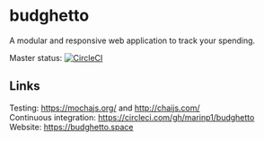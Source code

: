 # budghetto
A modular and responsive web application to track your spending.

Master status: [![CircleCI](https://circleci.com/gh/marinp1/budghetto/tree/master.svg?style=svg)](https://circleci.com/gh/marinp1/budghetto/tree/master)

## Links
Testing: https://mochajs.org/ and http://chaijs.com/  
Continuous integration: https://circleci.com/gh/marinp1/budghetto  
Website: https://budghetto.space

